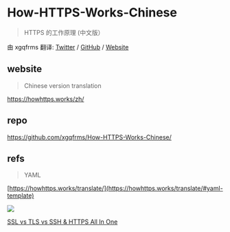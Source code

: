 # How-HTTPS-Works-Chinese

> HTTPS 的工作原理 (中文版）

由 xgqfrms 翻译: [Twitter](https://twitter.com/xgqfrms) / [GitHub](https://github.com/xgqfrms) / [Website](https://www.xgqfrms.xyz)

## website

> Chinese version translation

https://howhttps.works/zh/

## repo

https://github.com/xgqfrms/How-HTTPS-Works-Chinese/
## refs

> YAML

[https://howhttps.works/translate/](https://howhttps.works/translate/#yaml-template)

![](https://user-images.githubusercontent.com/7291672/194790240-f538ccdb-f0f6-408e-a45e-d653cdeb43af.png)

[SSL vs TLS vs SSH & HTTPS All In One](https://www.cnblogs.com/xgqfrms/p/16774549.html)

<!--

SSL vs TLS vs SSH & HTTPS All In One
作者：xgqfrms
链接：https://www.cnblogs.com/xgqfrms/p/16774549.html
来源：https://www.cnblogs.com
著作权归作者所有。商业转载请联系作者获得授权，非商业转载请注明出处。
©xgqfrms 2012-2022
www.cnblogs.com 发布文章使用：只允许注册用户才可以访问！
原创文章，版权所有©️xgqfrms, 禁止转载 🈲️，侵权必究⚠️！

-->

<!--

json2md, A JSON to Markdown converter.
JSON 到 Markdown 转换器。
https://www.npmjs.com/package/json2md

needle, The leanest and most handsome HTTP client in the Nodelands.
Nodelands 中最精简、最漂亮的 HTTP 客户端。
https://www.npmjs.com/package/needle

cheerio, Fast, flexible & lean implementation of core jQuery designed specifically for the server.
专为服务器设计的核心 jQuery 的快速、灵活和精简的实现。
https://www.npmjs.com/package/cheerio


Linux rm -rf
https://www.npmjs.com/package/rimraf


  "dependencies": {
    "cheerio": "^1.0.0-rc.2",
    "json2md": "^1.6.3",
    "needle": "^2.2.4",
    "rimraf": "^3.0.2"
  }, ✅

  "dependencies": {
    "cheerio": "^1.0.0-rc.12",
    "json2md": "^2.0.0",
    "needle": "^3.1.0",
    "rimraf": "^3.0.2"
  }, ❌ 手动创建 en 文件夹
  // Error: ENOENT: no such file or directory, open './docs/en/7-quiz.md'

npm i cheerio json2md needle rimraf

yarn add cheerio json2md needle rimraf

 -->
